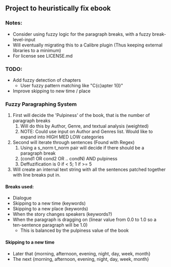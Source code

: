 ## Project to heuristically fix ebook

### Notes:
* Consider using fuzzy logic for the paragraph breaks, with a fuzzy break-level-input
* Will eventually migrating this to a Calibre plugin (Thus keeping external libraries to a minimum)
* For license see LICENSE.md

### TODO:
* Add fuzzy detection of chapters
    * User fuzzy pattern matching like "C{c}apter 1{I}"
* Improve skipping to new time / place

### Fuzzy Paragraphing System
1. First will decide the 'Pulpiness' of the book, that is the number of paragraph breaks
    1. Will do this by Author, Genre, and textual analysis (weighted)
    2. NOTE: Could use input on Author and Genres list. Would like to expand into HIGH MED LOW categories
2. Second will iterate through sentences (Found with Regex)
    1. Using a s_norm t_norm pair will decide if there should be a paragraph break
    2. (cond1 OR cond2 OR .. condN) AND pulpiness
    3. Deffuzification is 0 if < 5; 1 if >= 5
3. Will create an internal text string with all the sentences patched together with line breaks put in.

#### Breaks used:
* Dialogue
* Skipping to a new time (keywords)
* Skipping to a new place (keywords)
* When the story changes speakers (keywords?)
* When the paragraph is dragging on (linear value from 0.0 to 1.0 so a ten-sentence paragraph will be 1.0)
    * This is balanced by the pulpiness value of the book


#### Skipping to a new time
* Later that {morning, afternoon, evening, night, day, week, month}
* The next {morning, afternoon, evening, night, day, week, month}

